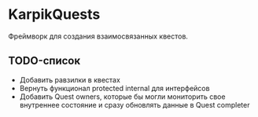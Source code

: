 # KarpikQuests
Фреймворк для создания взаимосвязанных квестов.

## TODO-список
- Добавить равзилки в квестах
- Вернуть функционал protected internal для интерфейсов
- Добавить Quest owners, которые бы могли мониторить свое внутреннее состояние и сразу обновлять данные в Quest completer
